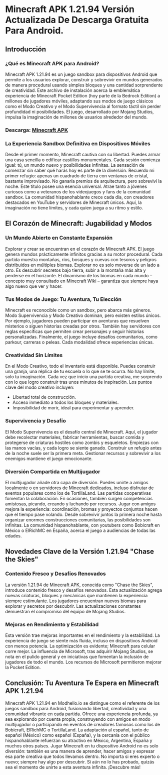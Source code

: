 # Minecraft APK 1.21.94 Versión Actualizada De Descarga Gratuita Para Android.

## Introducción

### ¿Qué es Minecraft APK para Android?

Minecraft APK 1.21.94 es un juego sandbox para dispositivos Android que permite a los usuarios explorar, construir y sobrevivir en mundos generados de manera procedural usando simples bloques y una cantidad sorprendente de creatividad. Este archivo de instalación acerca la emblemática experiencia de Minecraft Pocket Edition (hoy parte de la Bedrock Edition) a millones de jugadores móviles, adaptando sus modos de juego clásicos como el Modo Creativo y el Modo Supervivencia al formato táctil sin perder profundidad ni posibilidades. El juego, desarrollado por Mojang Studios, impulsa la imaginación de millones de usuarios alrededor del mundo.

### Descarga: [Minecraft APK](https://modhello.io/minecraft.html)

### La Experiencia Sandbox Definitiva en Dispositivos Móviles

Desde el primer momento, Minecraft cautiva con su libertad. Puedes armar una casa sencilla o edificar castillos monumentales. Cada sesión comienza igual: tú, un mundo nuevo y posibilidades infinitas. La sensación de comenzar sin saber qué harás hoy es parte de la diversión. Recuerdo mi primer refugio: apenas un cuadrado de tierra con ventanas de cristal, bastante improvisado. No ganaría premios de arquitectura, pero sobreviví la noche. Este título posee una esencia universal. Atrae tanto a jóvenes curiosos como a veteranos de los videojuegos y fans de la comunidad sandbox. La comunidad hispanohablante crece cada día, con creadores destacados en YouTube y servidores de Minecraft únicos. Aquí, la imaginación no tiene límites, y cada quien juega a su ritmo y estilo.

## El Corazón de Minecraft: Jugabilidad y Modos

### Un Mundo Abierto en Constante Expansión

Explorar y crear se encuentran en el corazón de Minecraft APK. El juego genera mundos prácticamente infinitos gracias a su motor procedural. Cada partida muestra montañas, ríos, bosques y cuevas con tesoros y peligros distribuidos en múltiples biomas. Explorar no es solo moverse de un lado a otro. Es descubrir secretos bajo tierra, subir a la montaña más alta y perderse en el horizonte. El dinamismo de los biomas en cada mundo – concepto muy consultado en Minecraft Wiki – garantiza que siempre haya algo nuevo que ver y hacer.

### Tus Modos de Juego: Tu Aventura, Tu Elección

Minecraft es reconocible como un sandbox, pero abarca más géneros. Modo Supervivencia y Modo Creativo dominan, pero existen estilos únicos. Por ejemplo, jugadores pueden participar en aventuras que resuelven misterios o siguen historias creadas por otros. También hay servidores con reglas específicas que permiten crear personajes y seguir historias personalizadas. Finalmente, el juego incluye desafíos comunitarios, como parkour, carreras o peleas. Cada modalidad ofrece experiencias únicas.

### Creatividad Sin Límites

En el Modo Creativo, todo el inventario está disponible. Puedes construir una granja, una réplica de tu escuela o lo que se te ocurra. No hay límite, solo tu imaginación. Cada vez que inicio una partida creativa, me sorprendo con lo que logro construir tras unos minutos de inspiración. Los puntos clave del modo creativo incluyen:
*   Libertad total de construcción.
*   Acceso inmediato a todos los bloques y materiales.
*   Imposibilidad de morir, ideal para experimentar y aprender.

### Supervivencia y Desafío

El Modo Supervivencia es el desafío central de Minecraft. Aquí, el jugador debe recolectar materiales, fabricar herramientas, buscar comida y protegerse de criaturas hostiles como zombis y esqueletos. Empiezas con las manos vacías, y cada logro se siente ganado. Construir un refugio antes de la noche suele ser la primera meta. Gestionar recursos y sobrevivir a los enemigos mantiene el juego emocionante.

### Diversión Compartida en Multijugador

El multijugador añade otra capa de diversión. Puedes unirte a amigos localmente o en servidores de Minecraft dedicados, incluso disfrutar de eventos populares como los de TortillaLand. Las partidas cooperativas fomentan la colaboración. En ocasiones, también surgen competencias amistosas, picando, creando y luchando por recursos. Jugar con amigos mejora la experiencia: coordinación, bromas y proyectos conjuntos hacen que el tiempo pase volando. Desde sobrevivir juntos la primera noche hasta organizar enormes construcciones comunitarias, las posibilidades son infinitas. La comunidad hispanohablante, con youtubers como Bobicraft en México o ElRichMC en España, acerca el juego a audiencias de todas las edades.

## Novedades Clave de la Versión 1.21.94 "Chase the Skies"

### Contenido Fresco y Desafíos Renovados

La versión 1.21.94 de Minecraft APK, conocida como "Chase the Skies", introduce contenido fresco y desafíos renovados. Esta actualización agrega nuevas criaturas, bloques y mecánicas que mantienen la experiencia siempre estimulante. Los jugadores encuentran nuevos biomas para explorar y secretos por descubrir. Las actualizaciones constantes demuestran el compromiso del equipo de Mojang Studios.

### Mejoras en Rendimiento y Estabilidad

Esta versión trae mejoras importantes en el rendimiento y la estabilidad. La experiencia de juego se siente más fluida, incluso en dispositivos Android con menos potencia. La optimización es evidente; Minecraft para celular corre mejor. La influencia de Microsoft, tras adquirir Mojang Studios, se nota en el pulido general y en iniciativas que fomentan la inclusión de jugadores de todo el mundo. Los recursos de Microsoft permitieron mejorar la Pocket Edition.

## Conclusión: Tu Aventura Te Espera en Minecraft APK 1.21.94

Minecraft APK 1.21.94 en Modhello.io se distingue como el referente de los juegos sandbox para Android, fusionando libertad, creatividad y una comunidad vibrante en cada partida. Ofrece una experiencia profunda, ya sea explorando por cuenta propia, construyendo con amigos en modo multijugador o participando en eventos de creadores famosos como los de Bobicraft, ElRichMC o TortillaLand. La adaptación al español, tanto de español (México) como español (España), y la cercanía con el público hispanohablante refuerzan su atractivo en México, Argentina, España y muchos otros países. Jugar Minecraft en tu dispositivo Android no es solo diversión: también es una manera de aprender, hacer amigos y expresar esa parte creativa que todos llevamos dentro. No importa si eres experto o nuevo; siempre hay algo por descubrir. Si aún no lo has probado, quizás sea el momento de unirte a esta aventura infinita. ¡Descubre más!

